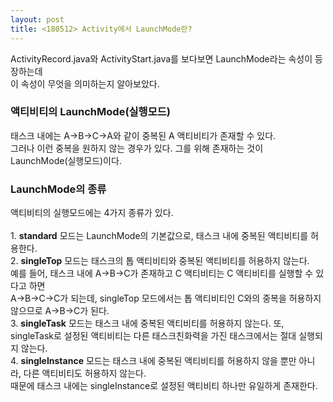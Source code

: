 ```yaml
---
layout: post
title: <180512> Activity에서 LaunchMode란?
---
```


<p>ActivityRecord.java와 ActivityStart.java를 보다보면 LaunchMode라는 속성이 등장하는데<br>
이 속성이 무엇을 의미하는지 알아보았다.</p>

<h3>액티비티의 LaunchMode(실행모드)</h3>
태스크 내에는 A->B->C->A와 같이 중복된 A 액티비티가 존재할 수 있다.<br>
그러나 이런 중복을 원하지 않는 경우가 있다. 그를 위해 존재하는 것이 LaunchMode(실행모드)이다.<br>

<h3>LaunchMode의 종류</h3>
<p>액티비티의 실행모드에는 4가지 종류가 있다. <br>
<br>
1. <strong>standard</strong> 모드는 LaunchMode의 기본값으로, 태스크 내에 중복된 액티비티를 허용한다.<br>
2. <strong>singleTop</strong> 모드는 태스크의 톱 액티비티와 중복된 액티비티를 허용하지 않는다.<br>
   예를 들어, 태스크 내에 A->B->C가 존재하고 C 액티비티는 C 액티비티를 실행할 수 있다고 하면<br>
   A->B->C->C가 되는데, singleTop 모드에서는 톱 액티비티인 C와의 중복을 허용하지 않으므로 A->B->C가 된다.<br>
3. <strong>singleTask</strong> 모드는 태스크 내에 중복된 액티비티를 허용하지 않는다. 또, singleTask로 설정된 액티비티는 다른 태스크친화력을 가진 태스크에서는 절대 실행되지 않는다.<br>
4. <strong>singleInstance</strong> 모드는 태스크 내에 중복된 액티비티를 허용하지 않을 뿐만 아니라, 다른 액티비티도 허용하지 않는다.<br>
   때문에 태스크 내에는 singleInstance로 설정된 액티비티 하나만 유일하게 존재한다.</p>
